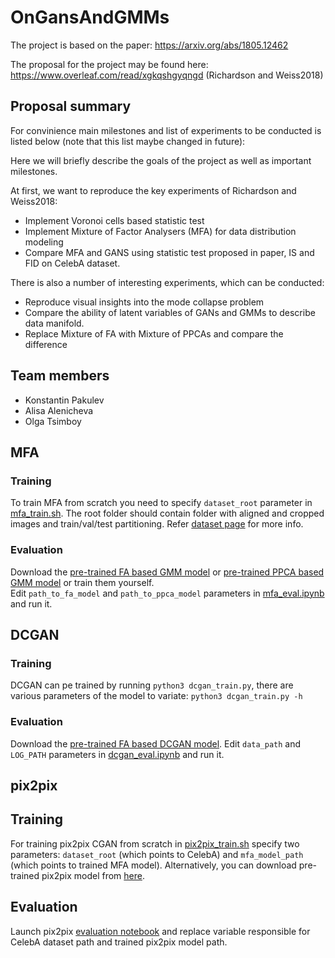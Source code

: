 # OnGansAndGMMs

The project is based on the paper: https://arxiv.org/abs/1805.12462

The proposal for the project may be found here: https://www.overleaf.com/read/xgkqshgyqngd (Richardson  and  Weiss2018)

## Proposal summary

For convinience main milestones and list of experiments to be conducted is listed below (note that this list maybe changed in future):

Here we will briefly describe the goals of the project as well as important milestones.

At first, we want to reproduce the key experiments of Richardson  and  Weiss2018:
- Implement Voronoi cells based statistic test
- Implement Mixture of Factor Analysers (MFA) for data distribution modeling
- Compare MFA and GANS using statistic test proposed in paper, IS and FID on CelebA dataset.

There is also a number of interesting experiments, which can be conducted:
- Reproduce visual insights into the mode collapse problem
- Compare the ability of latent variables of GANs and GMMs to describe data manifold.
- Replace Mixture of FA with Mixture of PPCAs and compare the difference

## Team members
- Konstantin Pakulev
- Alisa Alenicheva
- Olga Tsimboy

## MFA
### Training
To train MFA from scratch you need to specify ```dataset_root``` parameter in [mfa_train.sh](mfa_train.sh). The root folder should contain folder with aligned and cropped images and train/val/test partitioning. Refer [dataset page](http://mmlab.ie.cuhk.edu.hk/projects/CelebA.html) for more info.

### Evaluation
Download the [pre-trained FA based GMM model](https://drive.google.com/open?id=1CdSbcTV-zK55vVi3tZ-tXy0zGynZkIwp) or [pre-trained PPCA based GMM model](https://drive.google.com/open?id=1J792PyhOpSE2UsKEFTR1RhSw3xF1x6mO) or train them yourself.<br>
Edit ```path_to_fa_model``` and ```path_to_ppca_model``` parameters in [mfa_eval.ipynb](notebooks/mfa_eval.ipynb) and run it.


## DCGAN
### Training
DCGAN can pe trained by running `python3 dcgan_train.py`, there are various parameters of the model to variate: `python3 dcgan_train.py -h`


### Evaluation
Download the [pre-trained FA based DCGAN model](https://drive.google.com/open?id=1l0qgxEsefqVQpNG_REb3CY8h-8KvgjeT).
Edit ```data_path``` and ```LOG_PATH``` parameters in [dcgan_eval.ipynb](notebooks/dcgan_eval.ipynb) and run it.

## pix2pix
## Training 
For training pix2pix CGAN from scratch in [pix2pix_train.sh](pix2pix_train.sh) specify two parameters: ```dataset_root``` (which points to CelebA) and ```mfa_model_path``` (which points to trained MFA model). Alternatively, you can download pre-trained pix2pix model from [here](https://drive.google.com/open?id=1YIGKFxAnNnxmueZihugNzlk7v0i7Bp-I).

## Evaluation
Launch pix2pix [evaluation notebook](notebooks/pix2pix_eval.ipynb) and replace variable responsible for CelebA dataset path and trained pix2pix model path.



